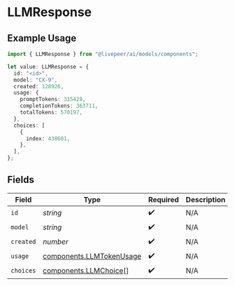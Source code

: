 # LLMResponse

## Example Usage

```typescript
import { LLMResponse } from "@livepeer/ai/models/components";

let value: LLMResponse = {
  id: "<id>",
  model: "CX-9",
  created: 128926,
  usage: {
    promptTokens: 315428,
    completionTokens: 363711,
    totalTokens: 570197,
  },
  choices: [
    {
      index: 438601,
    },
  ],
};
```

## Fields

| Field                                                                | Type                                                                 | Required                                                             | Description                                                          |
| -------------------------------------------------------------------- | -------------------------------------------------------------------- | -------------------------------------------------------------------- | -------------------------------------------------------------------- |
| `id`                                                                 | *string*                                                             | :heavy_check_mark:                                                   | N/A                                                                  |
| `model`                                                              | *string*                                                             | :heavy_check_mark:                                                   | N/A                                                                  |
| `created`                                                            | *number*                                                             | :heavy_check_mark:                                                   | N/A                                                                  |
| `usage`                                                              | [components.LLMTokenUsage](../../models/components/llmtokenusage.md) | :heavy_check_mark:                                                   | N/A                                                                  |
| `choices`                                                            | [components.LLMChoice](../../models/components/llmchoice.md)[]       | :heavy_check_mark:                                                   | N/A                                                                  |